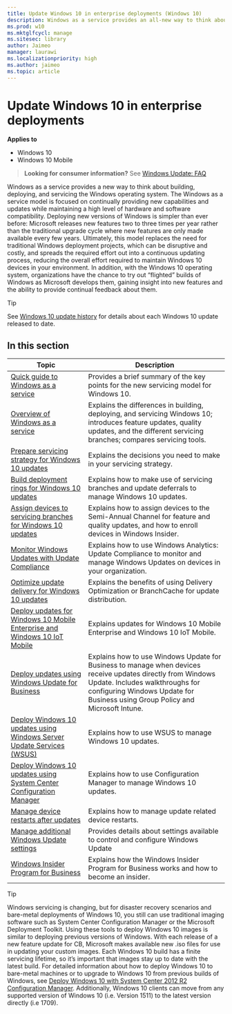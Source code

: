 ```yaml
---
title: Update Windows 10 in enterprise deployments (Windows 10)
description: Windows as a service provides an all-new way to think about building, deploying, and servicing Windows 10.
ms.prod: w10
ms.mktglfcycl: manage
ms.sitesec: library
author: Jaimeo
manager: laurawi
ms.localizationpriority: high
ms.author: jaimeo
ms.topic: article
---
```


# Update Windows 10 in enterprise deployments


**Applies to**

- Windows 10
- Windows 10 Mobile

> **Looking for consumer information?** See [Windows Update: FAQ](https://support.microsoft.com/help/12373/windows-update-faq) 

Windows as a service provides a new way to think about building, deploying, and servicing the Windows operating system. The Windows as a service model is focused on continually providing new capabilities and updates while maintaining a high level of hardware and software compatibility. Deploying new versions of Windows is simpler than ever before: Microsoft releases new features two to three times per year rather than the traditional upgrade cycle where new features are only made available every few years. Ultimately, this model replaces the need for traditional Windows deployment projects, which can be disruptive and costly, and spreads the required effort out into a continuous updating process, reducing the overall effort required to maintain Windows 10 devices in your environment. In addition, with the Windows 10 operating system, organizations have the chance to try out “flighted” builds of Windows as Microsoft develops them, gaining insight into new features and the ability to provide continual feedback about them. 

>[!TIP]
>See [Windows 10 update history](https://support.microsoft.com/help/12387/windows-10-update-history) for details about each Windows 10 update released to date. 

 

## In this section

| Topic | Description|
| --- | --- |
| [Quick guide to Windows as a service](waas-quick-start.md) | Provides a brief summary of the key points for the new servicing model for Windows 10. |
| [Overview of Windows as a service](waas-overview.md) | Explains the differences in building, deploying, and servicing Windows 10; introduces feature updates, quality updates, and the different servicing branches; compares servicing tools. |
| [Prepare servicing strategy for Windows 10 updates](waas-servicing-strategy-windows-10-updates.md) | Explains the decisions you need to make in your servicing strategy.  |
| [Build deployment rings for Windows 10 updates](waas-deployment-rings-windows-10-updates.md) | Explains how to make use of servicing branches and update deferrals to manage Windows 10 updates.  |
| [Assign devices to servicing branches for Windows 10 updates](waas-servicing-branches-windows-10-updates.md) | Explains how to assign devices to the Semi-Annual Channel for feature and quality updates, and how to enroll devices in Windows Insider. |
| [Monitor Windows Updates with Update Compliance](update-compliance-monitor.md) | Explains how to use Windows Analytics: Update Compliance to monitor and manage Windows Updates on devices in your organization.  |
| [Optimize update delivery for Windows 10 updates](waas-optimize-windows-10-updates.md) | Explains the benefits of using Delivery Optimization or BranchCache for update distribution.  |
| [Deploy updates for Windows 10 Mobile Enterprise and Windows 10 IoT Mobile](waas-mobile-updates.md) | Explains updates for Windows 10 Mobile Enterprise and Windows 10 IoT Mobile. |
| [Deploy updates using Windows Update for Business](waas-manage-updates-wufb.md) | Explains how to use Windows Update for Business to manage when devices receive updates directly from Windows Update. Includes walkthroughs for configuring Windows Update for Business using Group Policy and Microsoft Intune.  |
| [Deploy Windows 10 updates using Windows Server Update Services (WSUS)](waas-manage-updates-wsus.md) | Explains how to use WSUS to manage Windows 10 updates. |
| [Deploy Windows 10 updates using System Center Configuration Manager](waas-manage-updates-configuration-manager.md) | Explains how to use Configuration Manager to manage Windows 10 updates.  |
| [Manage device restarts after updates](waas-restart.md) | Explains how to manage update related device restarts. |
| [Manage additional Windows Update settings](waas-wu-settings.md) | Provides details about settings available to control and configure Windows Update |
| [Windows Insider Program for Business](waas-windows-insider-for-business.md) | Explains how the Windows Insider Program for Business works and how to become an insider. |

>[!TIP]
>Windows servicing is changing, but for disaster recovery scenarios and bare-metal deployments of Windows 10, you still can use traditional imaging software such as System Center Configuration Manager or the Microsoft Deployment Toolkit. Using these tools to deploy Windows 10 images is similar to deploying previous versions of Windows.
>With each release of a new feature update for CB, Microsoft makes available new .iso files for use in updating your custom images. Each Windows 10 build has a finite servicing lifetime, so it’s important that images stay up to date with the latest build. For detailed information about how to deploy Windows 10 to bare-metal machines or to upgrade to Windows 10 from previous builds of Windows, see [Deploy Windows 10 with System Center 2012 R2 Configuration Manager](../deploy-windows-sccm/deploy-windows-10-with-system-center-2012-r2-configuration-manager.md). Additionally, Windows 10 clients can move from any supported version of Windows 10 (i.e. Version 1511) to the latest version directly (i.e 1709).

